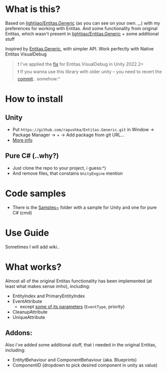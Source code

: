 # What is this?
Based on [lightjiao/Entitas.Generic](https://github.com/lightjiao/Entitas.Generic) (as you can see on your own. _.)
with my preferences for working with Entitas. And some functionality from original Entitas, which wasn't present in [lightjiao/Entitas.Generic](https://github.com/lightjiao/Entitas.Generic) + some additional stuff

Inspired by [Entitas.Generic](https://github.com/yosadchyi/Entitas.Generic), with simpler API. Work perfectly with Native Entitas VisualDebug

> ❗ I've applied the [fix](https://github.com/sschmid/Entitas/issues/1067#issuecomment-1623734894) for Entitas.VisualDebug in Unity 2022.2+  
> ❗ If you wanna use this library with older unity – you need to revert the [commit](https://github.com/rapushka/Entitas.Generic/commit/598154ca6e7079e9a9a3d79a9002f93ed931f86f).. somehow:^

# How to install
## Unity
- Put `https://github.com/rapushka/Entitas.Generic.git` in Window -> Package Manager -> + -> Add package from git URL...
- [More info](https://docs.unity3d.com/Manual/upm-git.html)

## Pure C# (..why?)
- Just clone the repo to your project, i guess:^)
- And remove files, that constains `UnityEngine` mention

# Code samples
-  There is the [Samples~](https://github.com/rapushka/Entitas.Generic/tree/master/Samples%7E) folder with a sample for Unity and one for pure C# (cmd)

# Use Guide
Sometimes I will add wiki..

# What works?
Almost all of the original Entitas functionality has been implemented (at least what makes sense imho), including:
- EntityIndex and PrimaryEntityIndex
- EventAttribute
  - except [some of its parameters](https://github.com/sschmid/Entitas/wiki/Attributes#parameters) (`EventType`, priority)
- CleanupAttribute
- UniqueAttribute

## Addons:
Also i've added some additional stuff, that i needed in the original Entitas, including:
- EntitytBehaviour and ComponentBehaviour (aka. Blueprints)
- ComponentID (dropdown to pick desired component in unity as value)

